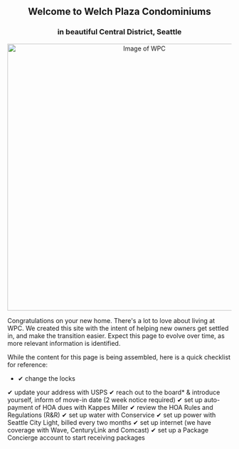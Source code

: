 <h2 align="center">Welcome to Welch Plaza Condominiums</h2>
<h3 align="center">in beautiful Central District, Seattle</h3>

<p align="center"><img src="https://d3mi7e2vp4lzjl.cloudfront.net/a3edd0bb98b5f9ae0b3be34a63838e83882735bb_img_14/origin.jpg" alt="Image of WPC" width="600"/></p>

Congratulations on your new home. There's a lot to love about living at WPC. We created this site with the intent of helping new owners get settled in, and make the transition easier. Expect this page to evolve over time, as more relevant information is identified.

While the content for this page is being assembled, here is a quick checklist for reference:

<!--- Remember the two trailing spaces to get the line breaks after each item -->
- &#10004; change the locks


&#10004; update your address with USPS
&#10004; reach out to the board* & introduce yourself, inform of move-in date (2 week notice required)
&#10004; set up auto-payment of HOA dues with Kappes Miller
&#10004; review the HOA Rules and Regulations (R&R)
&#10004; set up water with Conservice
&#10004; set up power with Seattle City Light, billed every two months
&#10004; set up internet (we have coverage with Wave, CenturyLink and Comcast)
&#10004; set up a Package Concierge account to start receiving packages

